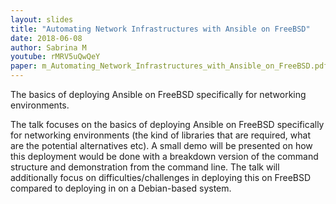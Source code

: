 ```yaml
---
layout: slides
title: "Automating Network Infrastructures with Ansible on FreeBSD"
date: 2018-06-08
author: Sabrina M
youtube: rMRV5uQwQeY
paper: m_Automating_Network_Infrastructures_with_Ansible_on_FreeBSD.pdf
---
```

The basics of deploying Ansible on FreeBSD specifically for networking environments.

The talk focuses on the basics of deploying Ansible on FreeBSD specifically for networking environments (the kind of libraries that are required, what are the potential alternatives etc). A small demo will be presented on how this deployment would be done with a breakdown version of the command structure and demonstration from the command line. The talk will additionally focus on difficulties/challenges in deploying this on FreeBSD compared to deploying in on a Debian-based system.